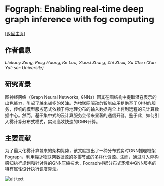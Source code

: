 # Fograph: Enabling real-time deep graph inference with fog computing

\[[返回主页](../../README.md)\]

## 作者信息
*Liekang Zeng, Peng Huang, Ke Luo, Xiaoxi Zhang, Zhi Zhou, Xu Chen (Sun Yat-sen University)*

## 研究背景
图神经网络（Graph Neural Networks, GNNs）因其在图结构中提取潜在表示的出色能力，引起了越来越多的关注。为物联网驱动的智能应用提供基于GNN的服务，传统的模型服务范式依赖于将地理分布的输入数据完全上传到远程的云计算数据中心。然而，基于集中式的云计算服务会带来显著的通信开销。鉴于此，如何引入雾计算分布式模式，实现高效快速的GNN计算。

## 主要贡献
为了最大化雾计算带来的架构优势，该文献提出了一种分布式实时GNN推理框架Fograph，利用靠近物联网数据源的多雾节点的多样化资源。进而，通过引入异构感知执行规划和针对性的GNN压缩技术，Fograph根据分布式环境中GNN服务的特有属性设计执行调度算法。

![alt text](../../figs/www22-fograph.png)